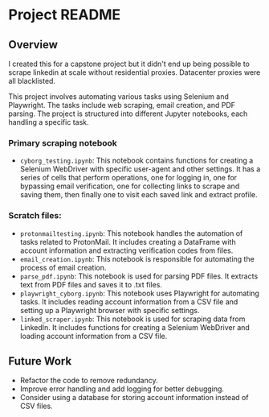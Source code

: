 # Project README

## Overview

I created this for a capstone project but it didn't end up being possible to scrape linkedin at scale without residential proxies. Datacenter proxies were all blacklisted.

This project involves automating various tasks using Selenium and Playwright. The tasks include web scraping, email creation, and PDF parsing. The project is structured into different Jupyter notebooks, each handling a specific task.

### Primary scraping notebook
- `cyborg_testing.ipynb`: This notebook contains functions for creating a Selenium WebDriver with specific user-agent and other settings. It has a series of cells that perform operations, one for logging in, one for bypassing email verification, one for collecting links to scrape and saving them, then finally one to visit each saved link and extract profile.

### Scratch files:

- `protonmailtesting.ipynb`: This notebook handles the automation of tasks related to ProtonMail. It includes creating a DataFrame with account information and extracting verification codes from files.
- `email_creation.ipynb`: This notebook is responsible for automating the process of email creation.
- `parse_pdf.ipynb`: This notebook is used for parsing PDF files. It extracts text from PDF files and saves it to .txt files.
- `playwright_cyborg.ipynb`: This notebook uses Playwright for automating tasks. It includes reading account information from a CSV file and setting up a Playwright browser with specific settings.
- `linked_scraper.ipynb`: This notebook is used for scraping data from LinkedIn. It includes functions for creating a Selenium WebDriver and loading account information from a CSV file.

## Future Work

- Refactor the code to remove redundancy.
- Improve error handling and add logging for better debugging.
- Consider using a database for storing account information instead of CSV files.